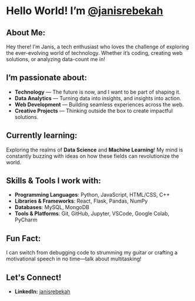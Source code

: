 # Hello World! I’m [@janisrebekah](https://github.com/janisrebekah)

## About Me:
Hey there! I’m Janis, a tech enthusiast who loves the challenge of exploring the ever-evolving world of technology. Whether it’s coding, creating web solutions, or analyzing data-count me in! 

## I’m passionate about:
- **Technology** — The future is now, and I want to be part of shaping it.
- **Data Analytics** — Turning data into insights, and insights into action.
- **Web Development** — Building seamless experiences across the web.
- **Creative Projects** — Thinking outside the box to create impactful solutions.

## Currently learning:
Exploring the realms of **Data Science** and **Machine Learning**! My mind is constantly buzzing with ideas on how these fields can revolutionize the world.

## Skills & Tools I work with:
- **Programming Languages**: Python, JavaScript, HTML/CSS, C++
- **Libraries & Frameworks**: React, Flask, Pandas, NumPy
- **Databases**: MySQL, MongoDB
- **Tools & Platforms**: Git, GitHub, Jupyter, VSCode, Google Colab, PyCharm

## Fun Fact:
I can switch from debugging code to strumming my guitar or crafting a motivational speech in no time—talk about multitasking!

## Let's Connect!
- **LinkedIn:** [janisrebekah](https://www.linkedin.com/in/janisrebekah/)



<!---
janisrebekah/janisrebekah is a ✨ special ✨ repository because its `README.md` (this file) appears on your GitHub profile.
You can click the Preview link to take a look at your changes.
--->
